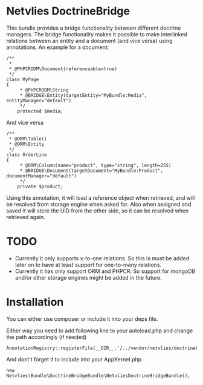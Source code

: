 Netvlies DoctrineBridge
========================

This bundle provides a bridge functionality between different doctrine managers. The bridge functionality makes it possible to make interlinked relations between an entity and a document (and vice versa) using annotations. An example for a document:


    /**
     *
     * @PHPCRODM\Document(referenceable=true)
     */
    class MyPage
    {
         * @PHPCRODM\String
         * @BRIDGE\Entity(targetEntity="MyBundle:Media", entityManager="default")
         */
        protected $media;


And vice versa

    /**
     * @ORM\Table()
     * @ORM\Entity
     */
    class OrderLine
    {
         * @ORM\Column(name="product", type="string", length=255)
         * @BRIDGE\Document(targetDocument="MyBundle:Product", documentManager="default")
         */
        private $product;


Using this annotation, it will load a reference object when retrieved, and will be resolved from storage engine when asked for. Also when assigned and saved it will store the UID from the other side, so it can be resolved when retrieved again.

# TODO

* Currently it only supports x-to-one relations. So this is must be added later on to have at least support for one-to-many relations.
* Currently it has only support ORM and PHPCR. So support for mongoDB and/or other storage engines might be added in the future.


# Installation

You can either use composer or include it into your deps file.

Either way you need to add following line to your autoload.php and change the path accordingly (if needed)

    AnnotationRegistry::registerFile(__DIR__.'/../vendor/netvlies/doctrinebridge/Netvlies/Bundle/DoctrineBridgeBundle/Mapping/Annotations/DoctrineAnnotations.php');

And dont't forget it to include into your AppKernel.php

    new Netvlies\Bundle\DoctrineBridgeBundle\NetvliesDoctrineBridgeBundle(),


